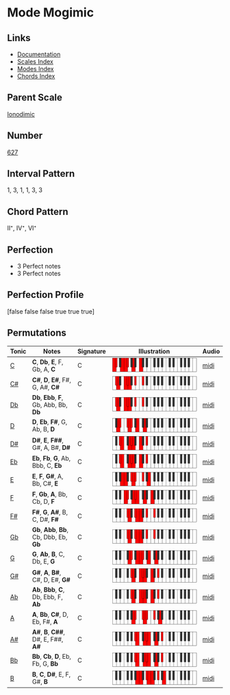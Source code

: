 # Mode Mogimic

## Links

- [Documentation](README.md)
- [Scales Index](Scales.md)
- [Modes Index](Modes.md)
- [Chords Index](Chords.md)

## Parent Scale

[Ionodimic](ScaleIonodimic.md)

## Number

[627](https://ianring.com/musictheory/scales/627)

## Interval Pattern

1, 3, 1, 1, 3, 3

## Chord Pattern

II⁺, IV⁺, VI⁺

## Perfection

- 3 Perfect notes
- 3 Perfect notes

## Perfection Profile

[false false false true true true]

## Permutations

| Tonic | Notes | Signature | Illustration | Audio |
|-------|-------|-----------|--------------|-------|
| [C](ModeCNaturalMogimic.md) | **C**, **Db**, **E**, F, Gb, A, **C** | C | ![CNaturalMogimic](ModeCNaturalMogimic.png) | [midi](https://github.com/edipermadi/music/blob/main/docs/ModeCNaturalMogimic.mid?raw=true) |
| [C#](ModeCSharpMogimic.md) | **C#**, **D**, **E#**, F#, G, A#, **C#** | C | ![CSharpMogimic](ModeCSharpMogimic.png) | [midi](https://github.com/edipermadi/music/blob/main/docs/ModeCSharpMogimic.mid?raw=true) |
| [Db](ModeDFlatMogimic.md) | **Db**, **Ebb**, **F**, Gb, Abb, Bb, **Db** | C | ![DFlatMogimic](ModeDFlatMogimic.png) | [midi](https://github.com/edipermadi/music/blob/main/docs/ModeDFlatMogimic.mid?raw=true) |
| [D](ModeDNaturalMogimic.md) | **D**, **Eb**, **F#**, G, Ab, B, **D** | C | ![DNaturalMogimic](ModeDNaturalMogimic.png) | [midi](https://github.com/edipermadi/music/blob/main/docs/ModeDNaturalMogimic.mid?raw=true) |
| [D#](ModeDSharpMogimic.md) | **D#**, **E**, **F##**, G#, A, B#, **D#** | C | ![DSharpMogimic](ModeDSharpMogimic.png) | [midi](https://github.com/edipermadi/music/blob/main/docs/ModeDSharpMogimic.mid?raw=true) |
| [Eb](ModeEFlatMogimic.md) | **Eb**, **Fb**, **G**, Ab, Bbb, C, **Eb** | C | ![EFlatMogimic](ModeEFlatMogimic.png) | [midi](https://github.com/edipermadi/music/blob/main/docs/ModeEFlatMogimic.mid?raw=true) |
| [E](ModeENaturalMogimic.md) | **E**, **F**, **G#**, A, Bb, C#, **E** | C | ![ENaturalMogimic](ModeENaturalMogimic.png) | [midi](https://github.com/edipermadi/music/blob/main/docs/ModeENaturalMogimic.mid?raw=true) |
| [F](ModeFNaturalMogimic.md) | **F**, **Gb**, **A**, Bb, Cb, D, **F** | C | ![FNaturalMogimic](ModeFNaturalMogimic.png) | [midi](https://github.com/edipermadi/music/blob/main/docs/ModeFNaturalMogimic.mid?raw=true) |
| [F#](ModeFSharpMogimic.md) | **F#**, **G**, **A#**, B, C, D#, **F#** | C | ![FSharpMogimic](ModeFSharpMogimic.png) | [midi](https://github.com/edipermadi/music/blob/main/docs/ModeFSharpMogimic.mid?raw=true) |
| [Gb](ModeGFlatMogimic.md) | **Gb**, **Abb**, **Bb**, Cb, Dbb, Eb, **Gb** | C | ![GFlatMogimic](ModeGFlatMogimic.png) | [midi](https://github.com/edipermadi/music/blob/main/docs/ModeGFlatMogimic.mid?raw=true) |
| [G](ModeGNaturalMogimic.md) | **G**, **Ab**, **B**, C, Db, E, **G** | C | ![GNaturalMogimic](ModeGNaturalMogimic.png) | [midi](https://github.com/edipermadi/music/blob/main/docs/ModeGNaturalMogimic.mid?raw=true) |
| [G#](ModeGSharpMogimic.md) | **G#**, **A**, **B#**, C#, D, E#, **G#** | C | ![GSharpMogimic](ModeGSharpMogimic.png) | [midi](https://github.com/edipermadi/music/blob/main/docs/ModeGSharpMogimic.mid?raw=true) |
| [Ab](ModeAFlatMogimic.md) | **Ab**, **Bbb**, **C**, Db, Ebb, F, **Ab** | C | ![AFlatMogimic](ModeAFlatMogimic.png) | [midi](https://github.com/edipermadi/music/blob/main/docs/ModeAFlatMogimic.mid?raw=true) |
| [A](ModeANaturalMogimic.md) | **A**, **Bb**, **C#**, D, Eb, F#, **A** | C | ![ANaturalMogimic](ModeANaturalMogimic.png) | [midi](https://github.com/edipermadi/music/blob/main/docs/ModeANaturalMogimic.mid?raw=true) |
| [A#](ModeASharpMogimic.md) | **A#**, **B**, **C##**, D#, E, F##, **A#** | C | ![ASharpMogimic](ModeASharpMogimic.png) | [midi](https://github.com/edipermadi/music/blob/main/docs/ModeASharpMogimic.mid?raw=true) |
| [Bb](ModeBFlatMogimic.md) | **Bb**, **Cb**, **D**, Eb, Fb, G, **Bb** | C | ![BFlatMogimic](ModeBFlatMogimic.png) | [midi](https://github.com/edipermadi/music/blob/main/docs/ModeBFlatMogimic.mid?raw=true) |
| [B](ModeBNaturalMogimic.md) | **B**, **C**, **D#**, E, F, G#, **B** | C | ![BNaturalMogimic](ModeBNaturalMogimic.png) | [midi](https://github.com/edipermadi/music/blob/main/docs/ModeBNaturalMogimic.mid?raw=true) |
